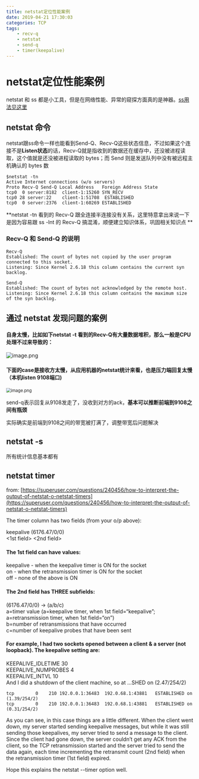 ```yaml
---
title: netstat定位性能案例
date: 2019-04-21 17:30:03
categories: TCP
tags:
    - recv-q
    - netstat
    - send-q
    - timer(keepalive)
---
```


# netstat定位性能案例

netstat 和 ss 都是小工具，但是在网络性能、异常的窥探方面真的是神器。[ss用法见这里](https://plantegg.github.io/2016/10/12/ss%E7%94%A8%E6%B3%95%E5%A4%A7%E5%85%A8/)

## netstat 命令

netstat跟ss命令一样也能看到Send-Q、Recv-Q这些状态信息，不过如果这个连接不是**Listen状态**的话，Recv-Q就是指收到的数据还在缓存中，还没被进程读取，这个值就是还没被进程读取的 bytes；而 Send 则是发送队列中没有被远程主机确认的 bytes 数

    $netstat -tn  
    Active Internet connections (w/o servers)
    Proto Recv-Q Send-Q Local Address   Foreign Address State  
    tcp0  0 server:8182  client-1:15260 SYN_RECV   
    tcp0 28 server:22    client-1:51708  ESTABLISHED
    tcp0  0 server:2376  client-1:60269 ESTABLISHED

 **netstat -tn 看到的 Recv-Q 跟全连接半连接没有关系，这里特意拿出来说一下是因为容易跟 ss -lnt 的 Recv-Q 搞混淆，顺便建立知识体系，巩固相关知识点 **  

### Recv-Q 和 Send-Q 的说明

```
Recv-Q
Established: The count of bytes not copied by the user program connected to this socket.
Listening: Since Kernel 2.6.18 this column contains the current syn backlog.

Send-Q
Established: The count of bytes not acknowledged by the remote host.
Listening: Since Kernel 2.6.18 this column contains the maximum size of the syn backlog. 
```

## 通过 netstat 发现问题的案例

#### 自身太慢，比如如下netstat -t 看到的Recv-Q有大量数据堆积，那么一般是CPU处理不过来导致的：

![image.png](http://ata2-img.oss-cn-zhangjiakou.aliyuncs.com/77ed9ba81f70f7940546f0a22dabf010.png)



#### 下面的case是接收方太慢，从应用机器的netstat统计来看，也是压力端回复太慢（本机listen 9108端口)

<img src="https://intranetproxy.alipay.com/skylark/lark/0/2020/png/33359/1579241362064-807d8378-6c54-4a2c-a888-ff2337df817c.png" alt="image.png" style="zoom:80%;" />

send-q表示回复从9108发走了，没收到对方的ack，**基本可以推断前端到9108之间有瓶颈**

实际确实是前端到9108之间的带宽被打满了，调整带宽后问题解决

## netstat -s

所有统计信息基本都有

## netstat timer

from: [https://superuser.com/questions/240456/how-to-interpret-the-output-of-netstat-o-netstat-timers](https://superuser.com/questions/240456/how-to-interpret-the-output-of-netstat-o-netstat-timers)

The timer column has two fields (from your o/p above):

keepalive (6176.47/0/0)  
<1st field> <2nd field>  

#### The 1st field can have values:  

keepalive - when the keepalive timer is ON for the socket  
on - when the retransmission timer is ON for the socket  
off - none of the above is ON

#### The 2nd field has THREE subfields:

(6176.47/0/0) -> (a/b/c)  
a=timer value (a=keepalive timer, when 1st field=“keepalive”; a=retransmission timer, when 1st field=“on”)  
b=number of retransmissions that have occurred  
c=number of keepalive probes that have been sent

#### For example, I had two sockets opened between a client & a server (not loopback). The keepalive setting are:

KEEPALIVE_IDLETIME   30  
KEEPALIVE_NUMPROBES   4  
KEEPALIVE_INTVL      10  
And I did a shutdown of the client machine, so at ...SHED on (2.47/254/2) 

```
tcp        0    210 192.0.0.1:36483  192.0.68.1:43881   ESTABLISHED on (1.39/254/2)  
tcp        0    210 192.0.0.1:36483  192.0.68.1:43881   ESTABLISHED on (0.31/254/2)  
```

As you can see, in this case things are a little different. When the client went down, my server started sending keepalive messages, but while it was still sending those keepalives, my server tried to send a message to the client. Since the client had gone down, the server couldn’t get any ACK from the client, so the TCP retransmission started and the server tried to send the data again, each time incrementing the retransmit count (2nd field) when the retransmission timer (1st field) expired.

Hope this explains the netstat --timer option well.